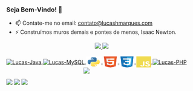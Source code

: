 ### Seja Bem-Vindo! 👋

- 📫 Contate-me no email: contato@lucashmarques.com
- ⚡ Construímos muros demais e pontes de menos, Isaac Newton.

<div align="center">
  <a href="https://github.com/LucasHMarques1">
  <img height="190em" src="https://github-readme-stats.vercel.app/api?username=LucasHMarques1&show_icons=true&theme=vision-friendly-dark&include_all_commits=true&count_private=true"/>
  <img height="190em" src="https://github-readme-stats.vercel.app/api/top-langs/?username=LucasHMarques1&layout=compact&langs_count=7&theme=vision-friendly-dark"/>
</div>
  
 <div style="display: inline_block"><br>
  <img align="center" alt="Lucas-Java" height="45" width="45" src="https://cdn.jsdelivr.net/gh/devicons/devicon/icons/java/java-original-wordmark.svg" />
  <img align="center" alt="Lucas-MySQL" height="50" width="50" src="https://cdn.jsdelivr.net/gh/devicons/devicon/icons/mysql/mysql-original-wordmark.svg" />
  <img align="center" alt="Lucas-PYTHON" height="30" width="40" src="https://raw.githubusercontent.com/devicons/devicon/master/icons/python/python-original.svg">
  <img align="center" alt="Lucas-HTML" height="30" width="40" src="https://raw.githubusercontent.com/devicons/devicon/master/icons/html5/html5-original.svg">
  <img align="center" alt="Lucas-CSS" height="30" width="40" src="https://raw.githubusercontent.com/devicons/devicon/master/icons/css3/css3-original.svg">
  <img align="center" alt="Lucas-JS" height="30" width="40" src="https://raw.githubusercontent.com/devicons/devicon/master/icons/javascript/javascript-plain.svg">
  <img align="center" alt="Lucas-PHP" height="40" width="50"  src="https://cdn.jsdelivr.net/gh/devicons/devicon/icons/php/php-original.svg" />

  <img align="right" width="300" src="https://i2.wp.com/allhtaccess.info/wp-content/uploads/2018/03/programming.gif?fit=1281%2C716&ssl=1" />
 </div>
   
  ##
 
 <div> 
  <a href = "mailto:contato@lucashmarques.com"><img src="https://img.shields.io/badge/-Gmail-%23333?style=for-the-badge&logo=gmail&logoColor=white" target="_blank"></a>
  <a href="https://www.linkedin.com/in/lucashenriquemarques" target="_blank"><img src="https://img.shields.io/badge/-LinkedIn-%230077B5?style=for-the-badge&logo=linkedin&logoColor=white" target="_blank"></a> 
  <a href="https://www.lucashmarques.com" target="_blank"><img src="https://img.shields.io/badge/-Meu Site-%23333?style=for-the-badge&logo=portfolio&logoColor=white" target="_blank"></a> 
 </div>
